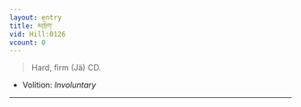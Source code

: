 ```yaml
---
layout: entry
title: མཁྲེག་
vid: Hill:0126
vcount: 0
---
```

> Hard, firm (Jä) CD\.

* Volition: _Involuntary_

---

